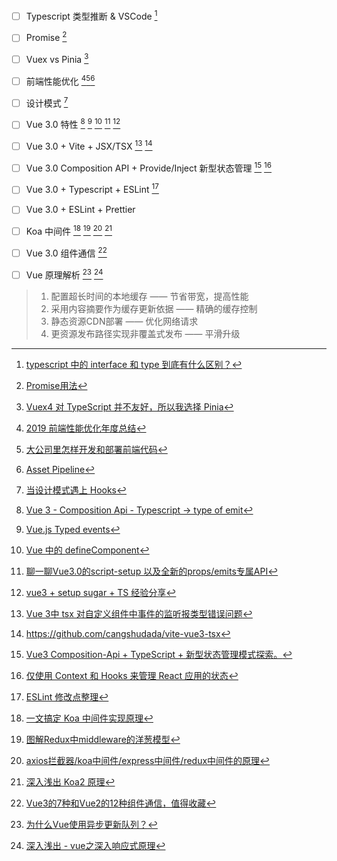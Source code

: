 - [ ] Typescript 类型推断 & VSCode [^1]
- [ ] Promise [^2]
- [ ] Vuex vs Pinia [^3]
- [ ] 前端性能优化 [^4][^6][^7]
- [ ] 设计模式 [^5]
- [ ] Vue 3.0 特性 [^10] [^11] [^12] [^16] [^17]
- [ ] Vue 3.0 + Vite + JSX/TSX [^14] [^15]
- [ ] Vue 3.0 Composition API + Provide/Inject 新型状态管理 [^8] [^9]
- [ ] Vue 3.0 + Typescript + ESLint [^18]
- [ ] Vue 3.0 + ESLint + Prettier
- [ ] Koa 中间件 [^19] [^21] [^22] [^25]
- [ ] Vue 3.0 组件通信 [^20]
- [ ] Vue 原理解析 [^23] [^24]




[^1]:[typescript 中的 interface 和 type 到底有什么区别？](https://github.com/SunshowerC/blog/issues/7)
[^2]: [Promise用法](https://juejin.cn/post/6958416579130294303)
[^3]:[Vuex4 对 TypeScript 并不友好，所以我选择 Pinia](http://soiiy.com/Vue-js/12709.html)
[^4]:[2019 前端性能优化年度总结](https://github.com/xitu/gold-miner/blob/master/TODO1/front-end-performance-checklist-2019-pdf-pages-1.md)
[^5]:[当设计模式遇上 Hooks](https://mp.weixin.qq.com/s/hh4_079ee3ppjNUtIYEYgQ)
[^6]:[大公司里怎样开发和部署前端代码](https://www.zhihu.com/question/20790576/answer/32602154?utm_source=wechat_session&amp;utm_medium=social&amp;utm_oi=39431645954048&amp;utm_content=group3_Answer&amp;utm_campaign=shareopn)

>
> 1. 配置超长时间的本地缓存                 —— 节省带宽，提高性能
> 2. 采用内容摘要作为缓存更新依据      —— 精确的缓存控制
> 3. 静态资源CDN部署                           —— 优化网络请求
> 4. 更资源发布路径实现非覆盖式发布  —— 平滑升级 
>

[^7]:[Asset Pipeline](https://ruby-china.github.io/rails-guides/v4.1/asset_pipeline.html)

[^8]: [Vue3 Composition-Api + TypeScript + 新型状态管理模式探索。](https://juejin.cn/post/6844904131610542087)
[^9]: [仅使用 Context 和 Hooks 来管理 React 应用的状态](https://segmentfault.com/a/1190000020808696)

[^10]: [Vue 3 - Composition Api - Typescript -> type of emit](https://stackoverflow.com/questions/66424746/vue-3-composition-api-typescript-type-of-emit)
[^11]: [Vue.js Typed events](https://dev.to/3vilarthas/vue-js-typed-emits-2h87)
[^12]: [Vue 中的 defineComponent](https://juejin.cn/post/6994617648596123679)
[^13]: [Vue3.0新特性----emits选项](https://www.jianshu.com/p/efd76e4ca4e1)
[^14]: [Vue 3中 tsx 对自定义组件中事件的监听报类型错误问题](https://juejin.cn/post/6966856931839311886)
[^15]: https://github.com/cangshudada/vite-vue3-tsx
[^16]: [聊一聊Vue3.0的script-setup 以及全新的props/emits专属API](https://chengpeiquan.com/article/vue3-script-setup.html)
[^17]: [vue3 + setup sugar + TS 经验分享](https://juejin.cn/post/6990682369992704007)
[^18]: [ESLint 修改点整理](https://juejin.cn/post/6844903824105144328)

[^19]: [一文搞定 Koa 中间件实现原理](https://juejin.cn/post/6854573208348295182)
[^20]: [Vue3的7种和Vue2的12种组件通信，值得收藏](https://juejin.cn/post/6999687348120190983)
[^21]: [图解Redux中middleware的洋葱模型](https://github.com/fi3ework/blog/issues/14)
[^22]: [axios拦截器/koa中间件/express中间件/redux中间件的原理](https://juejin.cn/post/6988145927319994399)

[^23]: [为什么Vue使用异步更新队列？](https://github.com/berwin/Blog/issues/22)
[^24]: [深入浅出 - vue之深入响应式原理](https://github.com/berwin/Blog/issues/11)
[^25]: [深入浅出 Koa2 原理](https://github.com/berwin/Blog/issues/9)

